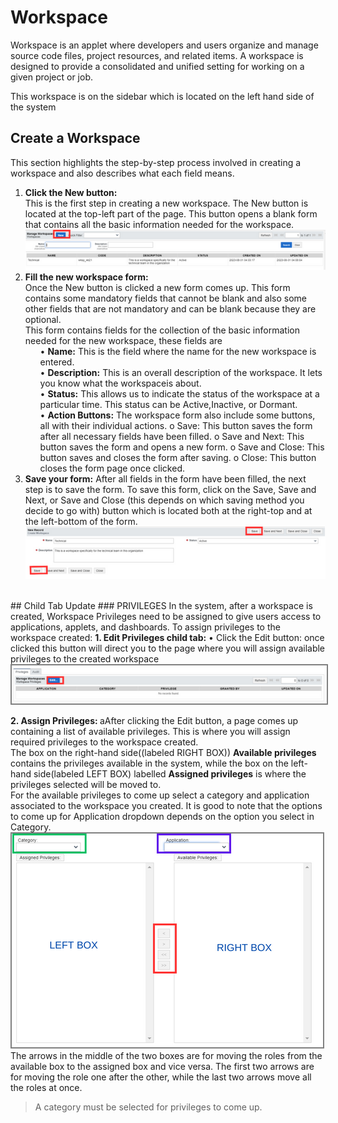 # Workspace
Workspace is an applet where developers and users organize and manage source code files, project resources, and related items. A workspace is designed to provide a consolidated and unified setting for working on a given project or job.

This workspace is on the sidebar which is located on the left hand side of the system
## Create a Workspace
<p id="createworkspace">
This section highlights the step-by-step process involved in creating a workspace and also describes what each field means.
<br></p>
<ol>
    <li><b>Click the New button:</b><br>
      This is the first step in creating a new workspace. The New button is located at the top-left part of the page. This button opens a blank form that contains all the basic information needed for the workspace.
      <img src="images/end_user_images/new_workspace.png" alt="new workspace" class="pic"><br>
     </li>
    <li><b>Fill the new workspace form: </b><br>
        Once the New button is clicked a new form comes up. This form contains some mandatory fields that cannot be blank and also some other fields that are not mandatory and can be blank because they are optional.
        <br>
        This form contains fields for the collection of the basic information needed for the new workspace, these fields are
        <ul>
            •	<b>Name:</b> This is the field where the name for the new workspace is entered.<br>
            •	<b>Description:</b> This is an overall description of the workspace. It lets you know what the workspaceis about.<br>
            •	<b>Status:</b> This allows us to indicate the status of the workspace at a particular time. This status can be            Active,Inactive, or Dormant.<br>
            •	<b>Action Buttons:</b> The workspace form also include some buttons, all with their individual actions.
                o	Save: This button saves the form after all necessary fields have been filled.
                o	Save and Next: This button saves the form and opens a new form.
                o	Save and Close: This button saves and closes the form after saving.
                o	Close: This button closes the form page once clicked.<br>
        </ul>
    </li>
    <li><b>Save your form:</b>
        After all fields in the form have been filled, the next step is to save the form. To save this form, click on the Save, Save and Next, or Save and Close (this depends on which saving method you decide to go with) button which is located both at the right-top and at the left-bottom of the form.
      <img src="images/end_user_images/save_workspace.png" alt="save workspace" class="pic"><br>
    </li>
    <br>
</ol>
## Child Tab Update
### PRIVILEGES
In the system, after a workspace is created, Workspace Privileges need to be assigned to give users access to applications, applets, and dashboards. 
To assign privileges to the workspace created:
    <b>1.	Edit Privileges child tab:</b>
    •	Click the Edit button: once clicked this button will direct you to the page where you will assign available privileges to the created workspace
      <img src="images/end_user_images/workspace_priviledge.png" alt="User form" style="border: 2px solid  gray;"><br>
  
<b>2.	Assign Privileges: </b>
aAfter clicking the Edit button, a page comes up containing a list of available privileges. This is where you will assign required privileges to the workspace created.<br>
The box on the right-hand side((labeled RIGHT BOX)) <b>Available privileges</b> contains the privileges available in the system, while the box on the left-hand side(labeled LEFT BOX) labelled <b>Assigned privileges</b> is where the privileges selected will be moved to.<br>
For the available privileges to come up select a category and application associated to the workspace you created. It is good to note that the options to come up for Application dropdown depends on the option you select in Category.<br>
      <img src="images/end_user_images/Workspace_assign_privilege.png" alt="User form" style="border: 2px solid  gray;"><br>
The arrows in the middle of the two boxes are for moving the roles from the available box to the assigned box and vice versa. The first two arrows are for moving the role one after the other, while the last two arrows move all the roles at once.

> A category must be selected for privileges to come up.